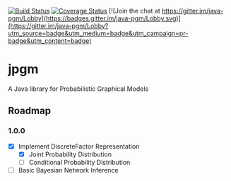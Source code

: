 [![Build Status](https://travis-ci.org/smcmill2/jpgm.svg?branch=master)](https://travis-ci.org/smcmill2/jpgm) [![Coverage Status](https://coveralls.io/repos/github/smcmill2/jpgm/badge.svg?branch=master)](https://coveralls.io/github/smcmill2/jpgm?branch=master) [![Join the chat at https://gitter.im/java-pgm/Lobby](https://badges.gitter.im/java-pgm/Lobby.svg)](https://gitter.im/java-pgm/Lobby?utm_source=badge&utm_medium=badge&utm_campaign=pr-badge&utm_content=badge)

# jpgm

A Java library for Probabilistic Graphical Models

## Roadmap
### 1.0.0
- [x] Implement DiscreteFactor Representation
    - [x] Joint Probability Distribution
    - [ ] Conditional Probability Distribution
- [ ] Basic Bayesian Network Inference
